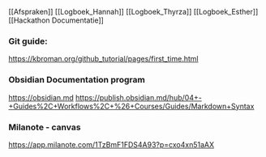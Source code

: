 [[Afspraken]]
[[Logboek_Hannah]]
[[Logboek_Thyrza]]
[[Logboek_Esther]]
[[Hackathon Documentatie]]
### Git guide:
https://kbroman.org/github_tutorial/pages/first_time.html 

### Obsidian Documentation program
https://obsidian.md
https://publish.obsidian.md/hub/04+-+Guides%2C+Workflows%2C+%26+Courses/Guides/Markdown+Syntax

### Milanote - canvas
https://app.milanote.com/1TzBmF1FDS4A93?p=cxo4xn51aAX